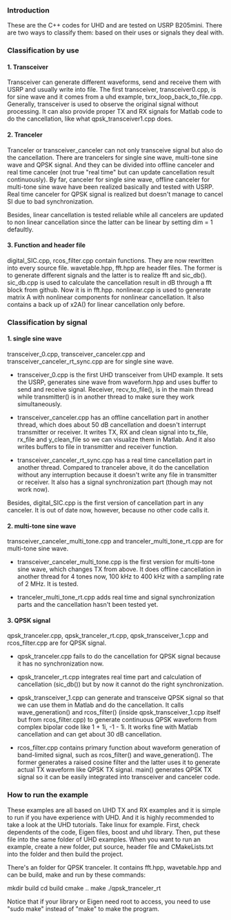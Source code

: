 ### Introduction
These are the C++ codes for UHD and are tested on USRP B205mini. There are two ways to classify them: based on their uses or signals they deal with. 

### Classification by use
#### 1. Transceiver
Transceiver can generate different waveforms, send and receive them with USRP and usually write into file. The first transceiver, transceiver0.cpp, is for sine wave and it comes from a uhd example, txrx_loop_back_to_file.cpp. Generally, transceiver is used to observe the original signal without processing. It can also provide proper TX and RX signals for Matlab code to do the cancellation, like what qpsk\_transceiver1.cpp does.

#### 2. Tranceler
Tranceler or transceiver\_canceler can not only transceive signal but also do the cancellation. There are trancelers for single sine wave, multi-tone sine wave and QPSK signal. And they can be divided into offline canceler and real time canceler (not true "real time" but can update cancellation result continuously). By far, canceler for single sine wave, offline canceler for multi-tone sine wave have been realized basically and tested with USRP. Real time canceler for QPSK signal is realized but doesn't manage to cancel SI due to bad synchronization.

Besides, linear cancellation is tested reliable while all cancelers are updated to non linear cancellation since the latter can be linear by setting dim = 1 defaultly.

#### 3. Function and header file
digital\_SIC.cpp, rcos\_filter.cpp contain functions. They are now rewritten into every source file.
wavetable.hpp, fft.hpp are header files. The former is to generate different signals and the latter is to realize fft and sic\_db().
sic\_db.cpp is used to calculate the cancellation result in dB through a fft block from github. Now it is in fft.hpp.
nonlinear.cpp is used to generate matrix A with nonlinear components for nonlinear cancellation. It also contains a back up of x2A() for linear cancellation only before.

### Classification by signal
#### 1. single sine wave
transceiver\_0.cpp, transceiver\_canceler.cpp and transceiver_canceler_rt\_sync.cpp are for single sine wave. 

* transceiver\_0.cpp is the first UHD transceiver from UHD example. It sets the USRP, generates sine wave from waveform.hpp and uses buffer to send and receive signal. Receiver, recv_to_file(), is in the main thread while transmitter() is in another thread to make sure they work simultaneously. 

* transceiver\_canceler.cpp has an offline cancellation part in another thread, which does about 50 dB cancellation and doesn't interrupt transmitter or receiver. It writes TX, RX and clean signal into tx\_file, rx\_file and y_clean_file so we can visualize them in Matlab. And it also writes buffers to file in transmitter and receiver function.

* transceiver_canceler_rt\_sync.cpp has a real time cancellation part in another thread. Compared to tranceler above, it do the cancellation without any interruption because it doesn't write any file in transmitter or receiver. It also has a signal synchronization part (though may not work now). 

Besides, digital\_SIC.cpp is the first version of cancellation part in any canceler. It is out of date now, however, because no other code calls it.

#### 2. multi-tone sine wave
transceiver_canceler_multi\_tone.cpp and tranceler_multi_tone\_rt.cpp are for multi-tone sine wave.

* transceiver_canceler_multi\_tone.cpp is the first version for multi-tone sine wave, which changes TX from above. It does offline cancellation in another thread for 4 tones now, 100 kHz to 400 kHz with a sampling rate of 2 MHz. It is tested. 

* tranceler_multi_tone\_rt.cpp adds real time and signal synchronization parts and the cancellation hasn't been tested yet. 


#### 3. QPSK signal
qpsk_tranceler.cpp, qpsk_tranceler_rt.cpp, qpsk_transceiver\_1.cpp and rcos\_filter.cpp are for QPSK signal.

* qpsk\_tranceler.cpp fails to do the cancellation for QPSK signal because it has no synchronization now. 

* qpsk_tranceler_rt.cpp integrates real time part and calculation of cancellation (sic\_db()) but by now it cannot do the right synchronization. 

* qpsk_transceiver_1.cpp can generate and transceive QPSK signal so that we can use them in Matlab and do the cancellation. It calls wave\_generation() and rcos\_filter() (inside qpsk_transceiver_1.cpp itself but from rcos\_filter.cpp) to generate continuous QPSK waveform from complex bipolar code like 1 + 1i, -1 - 1i. It works fine with Matlab cancellation and can get about 30 dB cancellation.

* rcos\_filter.cpp contains primary function about waveform generation of band-limited signal, such as rcos_filter() and wave_generation(). The former generates a raised cosine filter and the latter uses it to generate actual TX waveform like QPSK TX signal. main() generates QPSK TX signal so it can be easily integrated into transceiver and canceler code.


### How to run the example
These examples are all based on UHD TX and RX examples and it is simple to run if you have experience with UHD. And it is highly recommended to take a look at the UHD tutorials. Take linux for example. First, check dependents of the code, Eigen files, boost and uhd library. Then, put these file into the same folder of UHD examples. When you want to run an example, create a new folder, put source, header file and CMakeLists.txt into the folder and then build the project.

There's an folder for QPSK tranceler. It contains fft.hpp, wavetable.hpp and can be build, make and run by these commands:

mkdir build
cd build
cmake ..
make
./qpsk_tranceler_rt

Notice that if your library or Eigen need root to access, you need to use "sudo make" instead of "make" to make the program.
